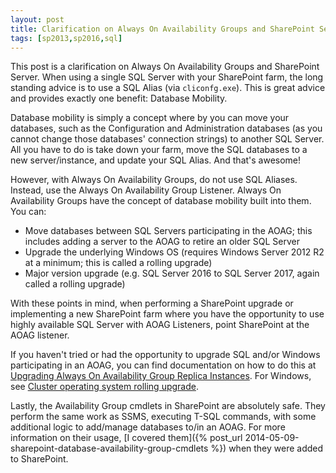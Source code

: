 ```yaml
---
layout: post
title: Clarification on Always On Availability Groups and SharePoint Server
tags: [sp2013,sp2016,sql]
---
```


This post is a clarification on Always On Availability Groups and SharePoint Server. When using a single SQL Server with your SharePoint farm, the long standing advice is to use a SQL Alias (via `cliconfg.exe`). This is great advice and provides exactly one benefit: Database Mobility.

Database mobility is simply a concept where by you can move your databases, such as the Configuration and Administration databases (as you cannot change those databases' connection strings) to another SQL Server. All you have to do is take down your farm, move the SQL databases to a new server/instance, and update your SQL Alias. And that's awesome!

However, with Always On Availability Groups, do not use SQL Aliases. Instead, use the Always On Availability Group Listener. Always On Availability Groups have the concept of database mobility built into them. You can:

* Move databases between SQL Servers participating in the AOAG; this includes adding a server to the AOAG to retire an older SQL Server
* Upgrade the underlying Windows OS (requires Windows Server 2012 R2 at a minimum; this is called a rolling upgrade)
* Major version upgrade (e.g. SQL Server 2016 to SQL Server 2017, again called a rolling upgrade)

With these points in mind, when performing a SharePoint upgrade or implementing a new SharePoint farm where you have the opportunity to use highly available SQL Server with AOAG Listeners, point SharePoint at the AOAG listener.

If you haven't tried or had the opportunity to upgrade SQL and/or Windows participating in an AOAG, you can find documentation on how to do this at [Upgrading Always On Availability Group Replica Instances](https://docs.microsoft.com/en-us/sql/database-engine/availability-groups/windows/upgrading-always-on-availability-group-replica-instances). For Windows, see [Cluster operating system rolling upgrade](https://docs.microsoft.com/en-us/windows-server/failover-clustering/cluster-operating-system-rolling-upgrade).

Lastly, the Availability Group cmdlets in SharePoint are absolutely safe. They perform the same work as SSMS, executing T-SQL commands, with some additional logic to add/manage databases to/in an AOAG. For more information on their usage, [I covered them]({% post_url 2014-05-09-sharepoint-database-availability-group-cmdlets %}) when they were added to SharePoint.